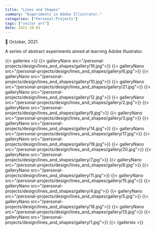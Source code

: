```yaml
---
title: "Lines and Shapes"
summary: "Experiments in Adobe Illustrator."
categories: ["Personal-Projects"]
tags: ["vector art"]
date: 2021-10-01
---
```


📅 October, 2021.

A series of abstract experiments aimed at learning Adobe Illustrator.

{{< galleries >}}
{{< galleryNano src="/personal-projects/design/lines_and_shapes/gallery/16.jpg">}}
{{< galleryNano src="/personal-projects/design/lines_and_shapes/gallery/6.jpg">}}
{{< galleryNano src="/personal-projects/design/lines_and_shapes/gallery/10.jpg">}}
{{< galleryNano src="/personal-projects/design/lines_and_shapes/gallery/21.jpg">}}
{{< galleryNano src="/personal-projects/design/lines_and_shapes/gallery/12.jpg">}}
{{< galleryNano src="/personal-projects/design/lines_and_shapes/gallery/2.jpg">}}
{{< galleryNano src="/personal-projects/design/lines_and_shapes/gallery/9.jpg">}}
{{< galleryNano src="/personal-projects/design/lines_and_shapes/gallery/3.jpg">}}
{{< galleryNano src="/personal-projects/design/lines_and_shapes/gallery/14.jpg">}}
{{< galleryNano src="/personal-projects/design/lines_and_shapes/gallery/17.jpg">}}
{{< galleryNano src="/personal-projects/design/lines_and_shapes/gallery/19.jpg">}}
{{< galleryNano src="/personal-projects/design/lines_and_shapes/gallery/20.jpg">}}
{{< galleryNano src="/personal-projects/design/lines_and_shapes/gallery/7.jpg">}}
{{< galleryNano src="/personal-projects/design/lines_and_shapes/gallery/8.jpg">}}
{{< galleryNano src="/personal-projects/design/lines_and_shapes/gallery/11.jpg">}}
{{< galleryNano src="/personal-projects/design/lines_and_shapes/gallery/15.jpg">}}
{{< galleryNano src="/personal-projects/design/lines_and_shapes/gallery/4.jpg">}}
{{< galleryNano src="/personal-projects/design/lines_and_shapes/gallery/5.jpg">}}
{{< galleryNano src="/personal-projects/design/lines_and_shapes/gallery/18.jpg">}}
{{< galleryNano src="/personal-projects/design/lines_and_shapes/gallery/13.jpg">}}
{{< galleryNano src="/personal-projects/design/lines_and_shapes/gallery/1.jpg">}}
{{< /galleries >}}

